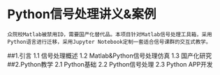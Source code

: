 # Python信号处理讲义&案例
    众院校Matlab被禁用ID，需要国产化替代品。本项目针对Matlab信号处理工具箱，采用Python语言进行迁移，采用Jupyter Notebook定制一套适合信号课群的交互式教学。
##1.引言
1.1 信号处理概述
1.2 Matlab&Python信号处理仿真
1.3 国产化研究
##2.Python教学
2.1 Python基础
2.2 Python信号处理
2.3 Python APP开发
